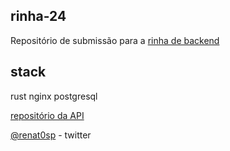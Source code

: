 ## rinha-24

Repositório de submissão para a [rinha de backend](https://github.com/zanfranceschi/rinha-de-backend-2024-q1)

## stack

rust
nginx
postgresql

[repositório da API](https://github.com/ddanielsantos/rinha-24)

[@renat0sp](https://twitter.com/renat0sp) - twitter
